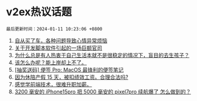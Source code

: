 # v2ex热议话题

`最后更新时间：2024-01-11 10:23:06 +0800`

1. [自从买了车，各种问题导致心情异常烦恼](https://www.v2ex.com/t/1007429)
1. [关于开发脚本软件引起的一场巨额官司](https://www.v2ex.com/t/1007616)
1. [为什么总是有人热衷于自己生活本就不是很稳定的情况下，盲目的去生孩子？](https://www.v2ex.com/t/1007589)
1. [该怎么办呢？能上岸却上不了。](https://www.v2ex.com/t/1007481)
1. [[抽奖送码] 便签 Pro: MacOS 最锋利的便签笔记](https://www.v2ex.com/t/1007492)
1. [因为休陪产假 15 天，被扣绩效工资。合理合法吗?](https://www.v2ex.com/t/1007682)
1. [感觉学前端技术，很难升职加薪。](https://www.v2ex.com/t/1007466)
1. [3200 毫安的 iPhone15pro 把 5000 毫安的 pixel7pro 续航爆了 怎么做到的？](https://www.v2ex.com/t/1007436)


